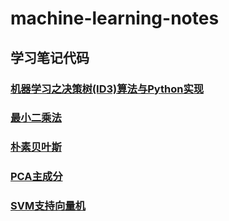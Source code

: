 # machine-learning-notes  
## 学习笔记代码  

### [机器学习之决策树(ID3)算法与Python实现](https://blog.csdn.net/moxigandashu/article/details/71305273?locationNum=9&fps=1)  
### [最小二乘法](https://blog.csdn.net/deramer1/article/details/79055281)  
### [朴素贝叶斯](https://blog.csdn.net/sinat_30353259/article/details/80932111)  
### [PCA主成分](https://blog.csdn.net/cxmscb/article/details/66473130)  
### [SVM支持向量机](https://blog.csdn.net/weixin_41090915/article/details/79177267)
